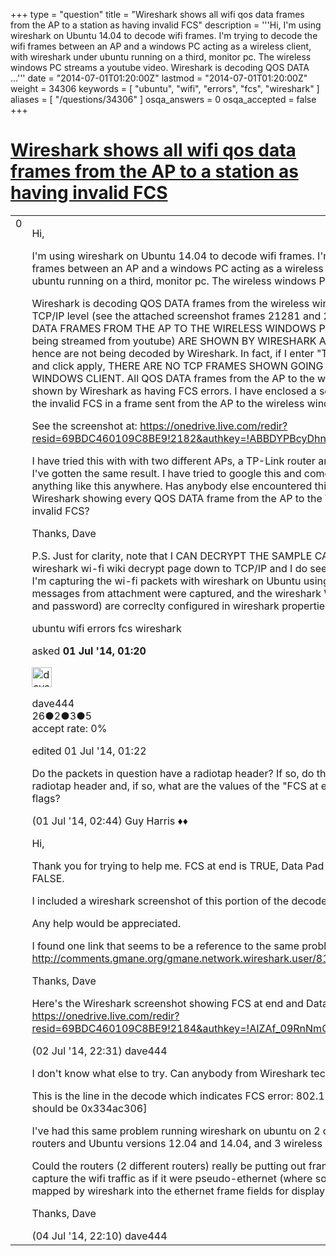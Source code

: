 +++
type = "question"
title = "Wireshark shows all wifi qos data frames from the AP to a station as having invalid FCS"
description = '''Hi, I&#x27;m using wireshark on Ubuntu 14.04 to decode wifi frames. I&#x27;m trying to decode the wifi frames between an AP and a windows PC acting as a wireless client, with wireshark under ubuntu running on a third, monitor pc. The wireless windows PC streams a youtube video. Wireshark is decoding QOS DATA ...'''
date = "2014-07-01T01:20:00Z"
lastmod = "2014-07-01T01:20:00Z"
weight = 34306
keywords = [ "ubuntu", "wifi", "errors", "fcs", "wireshark" ]
aliases = [ "/questions/34306" ]
osqa_answers = 0
osqa_accepted = false
+++

<div class="headNormal">

# [Wireshark shows all wifi qos data frames from the AP to a station as having invalid FCS](/questions/34306/wireshark-shows-all-wifi-qos-data-frames-from-the-ap-to-a-station-as-having-invalid-fcs)

</div>

<div id="main-body">

<div id="askform">

<table id="question-table" style="width:100%;"><colgroup><col style="width: 50%" /><col style="width: 50%" /></colgroup><tbody><tr class="odd"><td style="width: 30px; vertical-align: top"><div class="vote-buttons"><div id="post-34306-score" class="post-score" title="current number of votes">0</div><div id="favorite-count" class="favorite-count"></div></div></td><td><div id="item-right"><div class="question-body"><p>Hi,</p><p>I'm using wireshark on Ubuntu 14.04 to decode wifi frames. I'm trying to decode the wifi frames between an AP and a windows PC acting as a wireless client, with wireshark under ubuntu running on a third, monitor pc. The wireless windows PC streams a youtube video.</p><p>Wireshark is decoding QOS DATA frames from the wireless windows PC to the AP down to the TCP/IP level (see the attached screenshot frames 21281 and 21288). HOWEVER ALL QOS DATA FRAMES FROM THE AP TO THE WIRELESS WINDOWS PC (including the video data being streamed from youtube) ARE SHOWN BY WIRESHARK AS HAVING FCS ERRORS and hence are not being decoded by Wireshark. In fact, if I enter "TCP" into the display filter box and click apply, THERE ARE NO TCP FRAMES SHOWN GOING FROM THE AP TO THE WINDOWS CLIENT. All QOS DATA frames from the AP to the wireless windows client are shown by Wireshark as having FCS errors. I have enclosed a screenshot of wireshark showing the invalid FCS in a frame sent from the AP to the wireless windows station, frame 21285.</p><p>See the screenshot at: <a href="https://onedrive.live.com/redir?resid=69BDC460109C8BE9!2182&amp;authkey=!ABBDYPBcyDhnu30&amp;v=3&amp;ithint=photo%2c.png">https://onedrive.live.com/redir?resid=69BDC460109C8BE9!2182&amp;authkey=!ABBDYPBcyDhnu30&amp;v=3&amp;ithint=photo%2c.png</a></p><p>I have tried this with with two different APs, a TP-Link router and a comcast xfinity router, and I've gotten the same result. I have tried to google this and come up with no mention of anything like this anywhere. Has anybody else encountered this phonomenon? Why is Wireshark showing every QOS DATA frame from the AP to the Windows PC as having an invalid FCS?</p><p>Thanks, Dave</p><p>P.S. Just for clarity, note that I CAN DECRYPT THE SAMPLE CAPTURE FILE mentioned in the wireshark wi-fi wiki decrypt page down to TCP/IP and I do see 2-way traffic being decrypted. I'm capturing the wi-fi packets with wireshark on Ubuntu using monitor mode, the 4 EAPOL messages from attachment were captured, and the wireshark WPA2 decrypt information (ssid and password) are correclty configured in wireshark properties.</p></div><div id="question-tags" class="tags-container tags">ubuntu wifi errors fcs wireshark</div><div id="question-controls" class="post-controls"></div><div class="post-update-info-container"><div class="post-update-info post-update-info-user"><p>asked <strong>01 Jul '14, 01:20</strong></p><img src="https://secure.gravatar.com/avatar/f29f0cdac7cb8caca278f3b3b9a72c6a?s=32&amp;d=identicon&amp;r=g" class="gravatar" width="32" height="32" alt="dave444&#39;s gravatar image" /><p>dave444<br />
<span class="score" title="26 reputation points">26</span><span title="2 badges"><span class="badge1">●</span><span class="badgecount">2</span></span><span title="3 badges"><span class="silver">●</span><span class="badgecount">3</span></span><span title="5 badges"><span class="bronze">●</span><span class="badgecount">5</span></span><br />
<span class="accept_rate" title="Rate of the user&#39;s accepted answers">accept rate:</span> <span title="dave444 has no accepted answers">0%</span></p></div><div class="post-update-info post-update-info-edited"><p>edited 01 Jul '14, 01:22</p></div></div><div id="comments-container-34306" class="comments-container"><span id="34312"></span><div id="comment-34312" class="comment"><div id="post-34312-score" class="comment-score"></div><div class="comment-text"><p>Do the packets in question have a radiotap header? If so, do they have a "Flags" field in the radiotap header and, if so, what are the values of the "FCS at end" and "Data pad" bits in the flags?</p></div><div id="comment-34312-info" class="comment-info"><span class="comment-age">(01 Jul '14, 02:44)</span> Guy Harris ♦♦</div></div><span id="34371"></span><div id="comment-34371" class="comment"><div id="post-34371-score" class="comment-score"></div><div class="comment-text"><p>Hi,</p><p>Thank you for trying to help me. FCS at end is TRUE, Data Pad is FALSE, and Bad FCS is FALSE.</p><p>I included a wireshark screenshot of this portion of the decode of the wifi QoS Data frame.</p><p>Any help would be appreciated.</p><p>I found one link that seems to be a reference to the same problem: <a href="http://comments.gmane.org/gmane.network.wireshark.user/8147">http://comments.gmane.org/gmane.network.wireshark.user/8147</a></p><p>Thanks, Dave</p><p>Here's the Wireshark screenshot showing FCS at end and Data Pad: <a href="https://onedrive.live.com/redir?resid=69BDC460109C8BE9!2184&amp;authkey=!AIZAf_09RnNmOtk&amp;v=3&amp;ithint=photo%2c.jpg">https://onedrive.live.com/redir?resid=69BDC460109C8BE9!2184&amp;authkey=!AIZAf_09RnNmOtk&amp;v=3&amp;ithint=photo%2c.jpg</a></p></div><div id="comment-34371-info" class="comment-info"><span class="comment-age">(02 Jul '14, 22:31)</span> dave444</div></div><span id="34431"></span><div id="comment-34431" class="comment"><div id="post-34431-score" class="comment-score"></div><div class="comment-text"><p>I don't know what else to try. Can anybody from Wireshark tech support help me?</p><p>This is the line in the decode which indicates FCS error: 802.11 FCS: 0x32a42587 [incorrect, should be 0x334ac306]</p><p>I've had this same problem running wireshark on ubuntu on 2 other PCs and 2 different routers and Ubuntu versions 12.04 and 14.04, and 3 wireless adapters.</p><p>Could the routers (2 different routers) really be putting out frames with FCS errors? When I capture the wifi traffic as if it were pseudo-ethernet (where some fields of the wifi header are mapped by wireshark into the ethernet frame fields for display), there are no FCS errors.</p><p>Thanks, Dave</p></div><div id="comment-34431-info" class="comment-info"><span class="comment-age">(04 Jul '14, 22:10)</span> dave444</div></div></div><div id="comment-tools-34306" class="comment-tools"></div><div class="clear"></div><div id="comment-34306-form-container" class="comment-form-container"></div><div class="clear"></div></div></td></tr></tbody></table>

</div>

</div>

